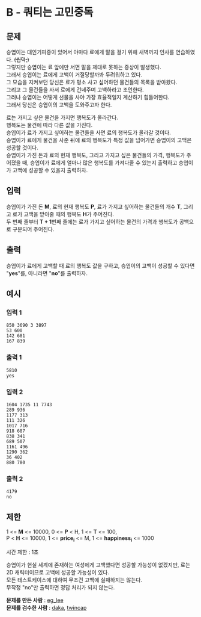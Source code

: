 # B - 쿼티는 고민중독
## 문제
승엽이는 대인기피증이 있어서 야마다 료에게 말을 걸기 위해 새벽까지 인사를 연습하였다. ~~(씹덕;)~~  
그렇지만 승엽이는 료 앞에만 서면 말을 제대로 못하는 증상이 발생했다.  
그래서 승엽이는 료에게 고백이 거절당할까봐 두려워하고 있다.  
그 모습을 지켜보던 당신은 료가 평소 사고 싶어하던 물건들의 목록을 받아왔다.  
그리고 그 물건들을 사서 료에게 건네주며 고백하라고 조언한다.  
그러나 승엽이는 어떻게 선물을 사야 가장 효율적일지 계산하기 힘들어한다.  
그래서 당신은 승엽이의 고백을 도와주고자 한다.

료는 가지고 싶은 물건을 가지면 행복도가 올라간다.  
행복도는 물건에 따라 다른 값을 가진다.  
승엽이가 료가 가지고 싶어하는 물건들을 사면 료의 행복도가 올라갈 것이다.  
승엽이가 료에게 물건을 사준 뒤에 료의 행복도가 특정 값을 넘어가면 승엽이의 고백은 성공할 것이다.  
승엽이가 가진 돈과 료의 현재 행복도, 그리고 가지고 싶은 물건들의 가격, 행복도가 주어졌을 때, 승엽이가 료에게 얼마나 많은 행복도를 가져다줄 수 있는지 출력하고 승엽이가 고백에 성공할 수 있을지 출력하자.

## 입력
승엽이가 가진 돈 **M**, 료의 현재 행복도 **P**, 료가 가지고 싶어하는 물건들의 개수 **T**, 그리고 료가 고백을 받아줄 때의 행복도 **H**가 주어진다.  
두 번째 줄부터 **T + 1**번째 줄에는 료가 가지고 싶어하는 물건의 가격과 행복도가 공백으로 구분되어 주어진다.

## 출력
승엽이가 료에게 고백할 때 료의 행복도 값을 구하고, 승엽이의 고백이 성공할 수 있다면 "**yes**"를, 아니라면 "**no**"를 출력하자.

## 예시
### 입력 1
```
850 3690 3 3897
53 600
142 681
167 839
```
### 출력 1
```
5810
yes
```

### 입력 2
```
1604 1735 11 7743
289 936
1177 313
111 326
1017 716
918 687
838 341
689 507
1161 496
1290 362
36 402
880 780
```
### 출력 2
```
4179
no
```

## 제한
1 <= **M** <= 10000, 0 <= **P** < H, 1 <= **T** <= 100,  
P < **H** <= 10000, 1 <= **price<sub>i</sub>** <= M, 1 <= **happiness<sub>i</sub>** <= 1000

시간 제한 : 1초

승엽이가 현실 세계에 존재하는 여성에게 고백했다면 성공할 가능성이 없겠지만, 료는 2D 캐릭터이므로 고백에 성공할 가능성이 있다.  
모든 테스트케이스에 대하여 무조건 고백에 실패하지는 않는다.  
무작정 "no"만 출력하면 정답 처리가 되지 않는다.

**문제를 만든 사람** : [eg_lee](https://solved.ac/profile/eg_lee)  
**문제를 검수한 사람** : [daka](https://solved.ac/profile/daka), [twincap](https://solved.ac/profile/twincap)